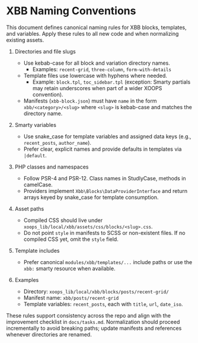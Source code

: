 # XBB Naming Conventions

This document defines canonical naming rules for XBB blocks, templates, and variables. Apply these rules to all new code and when normalizing existing assets.

1. Directories and file slugs
   - Use kebab-case for all block and variation directory names.
     - Examples: `recent-grid`, `three-column`, `form-with-details`
   - Template files use lowercase with hyphens where needed.
     - Example: `block.tpl`, `toc_sidebar.tpl` (exception: Smarty partials may retain underscores when part of a wider XOOPS convention).
   - Manifests (`xbb-block.json`) must have `name` in the form `xbb/<category>/<slug>` where `<slug>` is kebab-case and matches the directory name.

2. Smarty variables
   - Use snake_case for template variables and assigned data keys (e.g., `recent_posts`, `author_name`).
   - Prefer clear, explicit names and provide defaults in templates via `|default`.

3. PHP classes and namespaces
   - Follow PSR-4 and PSR-12. Class names in StudlyCase, methods in camelCase.
   - Providers implement `Xbb\Blocks\DataProviderInterface` and return arrays keyed by snake_case for template consumption.

4. Asset paths
   - Compiled CSS should live under `xoops_lib/local/xbb/assets/css/blocks/<slug>.css`.
   - Do not point `style` in manifests to SCSS or non-existent files. If no compiled CSS yet, omit the `style` field.

5. Template includes
   - Prefer canonical `modules/xbb/templates/...` include paths or use the `xbb:` smarty resource when available.

6. Examples
   - Directory: `xoops_lib/local/xbb/blocks/posts/recent-grid/`
   - Manifest name: `xbb/posts/recent-grid`
   - Template variables: `recent_posts`, each with `title`, `url`, `date_iso`.

These rules support consistency across the repo and align with the improvement checklist in `docs/tasks.md`. Normalization should proceed incrementally to avoid breaking paths; update manifests and references whenever directories are renamed.
